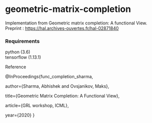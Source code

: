# geometric-matrix-completion
Implementation from Geometric matrix completion: A functional View. Preprint : https://hal.archives-ouvertes.fr/hal-02871840

### Requirements
python (3.6)    
tensorflow (1.13.1)

Reference

@InProceedings{func_completion_sharma,

  author={Sharma, Abhishek and Ovsjanikov, Maks},

  title={Geometric Matrix Completion: A Functional View},

  article={GRL workshop, ICML},

  year={2020}
}

